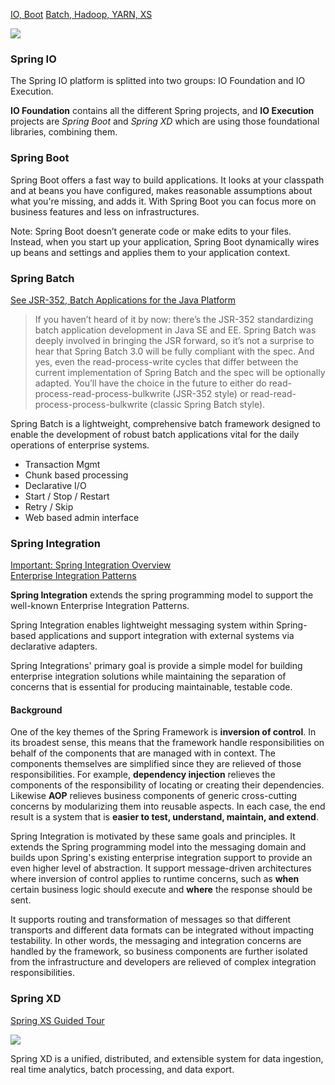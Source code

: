 
[IO, Boot](https://blog.codecentric.de/en/2013/09/spring-one-wrap-up-spring-boot-spring-io/)
[Batch, Hadoop, YARN, XS](https://blog.codecentric.de/en/2013/09/spring-one-wrap-up-spring-batch-spring-hadoop-and-spring-xd/)

![](http://spring.io/img/platform-stack.png)

### Spring IO

The Spring IO platform is splitted into two groups: IO Foundation and IO Execution.

**IO Foundation** contains all the different Spring projects, and **IO Execution** projects are *Spring Boot* and *Spring XD* which are using those foundational libraries, combining them.

### Spring Boot

Spring Boot offers a fast way to build applications. It looks at your classpath and at beans you have configured, makes reasonable assumptions about what you're missing, and adds it. With Spring Boot you can focus more on business features and less on infrastructures.

Note: Spring Boot doesn’t generate code or make edits to your files. Instead, when you start up your application, Spring Boot dynamically wires up beans and settings and applies them to your application context.

### Spring Batch

[See JSR-352, Batch Applications for the Java Platform](https://jcp.org/en/jsr/detail?id=352)

> If you haven’t heard of it by now: there’s the JSR-352 standardizing batch application development in Java SE and EE. Spring Batch was deeply involved in bringing the JSR forward, so it’s not a surprise to hear that Spring Batch 3.0 will be fully compliant with the spec. And yes, even the read-process-write cycles that differ between the current implementation of Spring Batch and the spec will be optionally adapted. You’ll have the choice in the future to either do read-process-read-process-bulkwrite (JSR-352 style) or read-read-process-process-bulkwrite (classic Spring Batch style).

Spring Batch is a lightweight, comprehensive batch framework designed to enable the development of robust batch applications vital for the daily operations of enterprise systems.

- Transaction Mgmt
- Chunk based processing
- Declarative I/O
- Start / Stop / Restart
- Retry / Skip
- Web based admin interface

### Spring Integration

[Important: Spring Integration Overview](http://docs.spring.io/spring-integration/reference/html/overview.html)  
[Enterprise Integration Patterns](http://www.eaipatterns.com/)

**Spring Integration** extends the spring programming model to support the well-known Enterprise Integration Patterns.

Spring Integration enables lightweight messaging system within Spring-based applications and support integration with external systems via declarative adapters.

Spring Integrations' primary goal is provide a simple model for building enterprise integration solutions while maintaining the separation of concerns that is essential for producing maintainable, testable code.

#### Background

One of the key themes of the Spring Framework is **inversion of control**. In its broadest sense, this means that the framework handle responsibilities on behalf of the components that are managed with in context. The components themselves are simplified since they are relieved of those responsibilities. For example, **dependency injection** relieves the components of the responsibility of locating or creating their dependencies. Likewise **AOP** relieves business components of generic cross-cutting concerns by modularizing them into reusable aspects. In each case, the end result is a system that is **easier to test, understand, maintain, and extend**.

Spring Integration is motivated by these same goals and principles. It extends the Spring programming model into the messaging domain and builds upon Spring's existing enterprise integration support to provide an even higher level of abstraction. It support message-driven architectures where inversion of control applies to runtime concerns, such as **when** certain business logic should execute and **where** the response should be sent.

It supports routing and transformation of messages so that different transports and different data formats can be integrated without impacting testability. In other words, the messaging and integration concerns are handled by the framework, so business components are further isolated from the infrastructure and developers are relieved of complex integration responsibilities.


### Spring XD

[Spring XS Guided Tour](http://www.slideshare.net/SpringCentral/spring-xd-guided-tour)

![](http://projects.spring.io/spring-xd/img/spring-xd-unified-platform-for-big-data.png)

Spring XD is a unified, distributed, and extensible system for data ingestion, real time analytics, batch processing, and data export.
